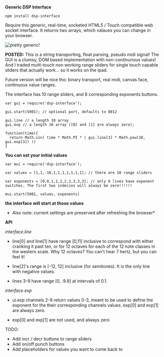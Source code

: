**Generic DSP Interface**

    npm install dsp-interface

Require this generic, real-time, socketed HTML5 / Touch compatible web socket interface. It returns two arrays, which valaues you can change in your browser.

![pretty generic!](http://i.imgur.com/ix99W.jpg)

**POSTED:** This is a string transporting, float parsing, pseudo midi signal! The GUI is a clumsy, DOM based implementation with non-continunous values! And I traded multi-touch non working range sliders for single touch capable sliders that actually work... so it works on the ipad.

Future version will be nice tho: binary transport, real midi, canvas face, continuous value ranges.

The interface has 10 range sliders, and 8 corresponding exponents buttons.

    var gui = require('dsp-interface');

    gui.start(5001); // optional port, defaults to 8012

    gui.line // a length 10 array
    gui.exp // a length 10 array ([0] and [1] are always zero);

    function(time){
      return Math.sin( time * Math.PI * ( gui.line[3] * Math.pow(10, gui.exp[3]) ))
    }

**You can set your initial values**

    var mui = require('dsp-interface');

    var values = [1,1,-10,1,1,1,1,1,1,1]; // there are 10 range sliders

    var exponents = [0,0,1,1,2,2,3,3,3,3]; // only 8 lines have exponent switches. The first two indecies will always be zero!!!!!!

    mui.start(5001, values, exponents)

**the interface will start at those values**

* Also note: current settings are preserved after refreshing the browser*

**API**

*interface.line*

* line[0] and line[1] have range [0,11] inclusive to correspond with either cranking it past ten, or for 12 octaves for each of the 12 note classes in the western scale. Why 12 octaves? You can't hear 7 hertz, but you can feel it!

* line[2]'s range is [-12, 12] inclusive (for semitones). It is the only line with negative values.

* lines 3-9 have range [0, .9.9] at intervals of 0.1. 

*interface.exp*

* ui.exp channels 2-9 return values 0-3, meant to be used to define the exponent for the their corresponding channels values. exp[0] and exp[1] are always zero.

* exp[0] and exp[1] are not used, and always zero

TODO:

* Add incr / decr buttons to range sliders
* Add on/off punch buttons
* Add placeholders for values you want to come back to